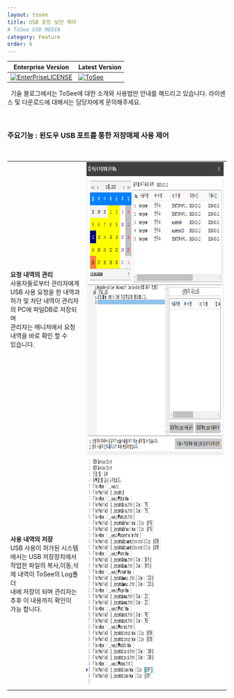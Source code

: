 ```yaml
---
layout: tosee
title: USB 포트 보안 제어
# ToSee USB MEDIA
category: Feature
order: 6
---
```

Enterprise Version | Latest Version 
------- | -------
 [![EnterPriseLICENSE](https://img.shields.io/badge/Enterprise_Version_license-Limited_time_license-blue.svg)](http://tosee.isecurekr.com/) | [![ToSee](https://img.shields.io/badge/ToSee-v2.4.0-orange)](http://tosee.isecurekr.com/)  


&nbsp;
기술 블로그에서는 ToSee에 대한 소개와 사용법만 안내를 해드리고 있습니다. 라이센스 및 다운로드에 대해서는 담당자에게 문의해주세요.

&nbsp;
&nbsp;
### 주요기능 : 윈도우 USB 포트를 통한 저장매체 사용 제어
&nbsp;

|||
|:-----|:-----:|
| <b>요청 내역의 관리</b> <br> 사용자들로부터 관리자에게 USB 사용 요청을 한 내역과 <br> 허가 및 차단 내역이 관리자의 PC에 파일DB로 저장되며 <br> 관리자는 매니저에서 요청 내역을 바로 확인 할 수 <br> 있습니다. | <img src="../../img/usb_019.png" width="698px" height="671px"/> |
| <b>사용 내역의 저장</b> <br> USB 사용이 허가된 시스템에서는 USB 저장장치에서 <br>작업한 파일의 복사,이동,삭제 내역이 ToSee의 Log폴더 <br> 내에 저장이 되며 관리자는 추후 이 내용까지 확인이 <br> 가능 합니다.| <img src="../../img/usb_020.png" width="751px" height="523px"/> |
